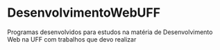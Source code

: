 # DesenvolvimentoWebUFF
Programas desenvolvidos para estudos na matéria de Desenvolvimento Web na UFF com trabalhos que devo realizar
